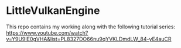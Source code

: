 # LittleVulkanEngine

This repo contains my working along with the following tutorial series: https://www.youtube.com/watch?v=Y9U9IE0gVHA&list=PL8327DO66nu9qYVKLDmdLW_84-yE4auCR
